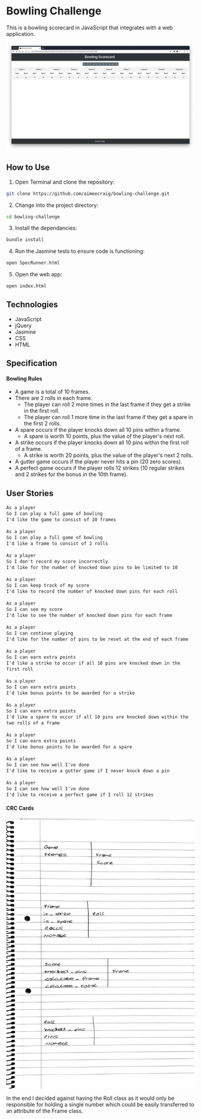 # Bowling Challenge #

This is a bowling scorecard in JavaScript that integrates with a web application.

![interface](public/interface.png)

## How to Use ##
1. Open Terminal and clone the repository:
```bash
git clone https://github.com/aimeecraig/bowling-challenge.git
```
2. Change into the project directory:
```bash
cd bowling-challenge
```
3. Install the dependancies:
```bash
bundle install
```
4. Run the Jasmine tests to ensure code is functioning:
```bash
open SpecRunner.html
```
5. Open the web app:
```bash
open index.html
```

## Technologies ##
* JavaScript
* jQuery
* Jasmine
* CSS
* HTML

## Specification ##
#### Bowling Rules ####

* A game is a total of 10 frames.
* There are 2 rolls in each frame.
  * The player can roll 2 more times in the last frame if they get a strike in the first roll.
  * The player can roll 1 more time in the last frame if they get a spare in the first 2 rolls.
* A spare occurs if the player knocks down all 10 pins within a frame.
  * A spare is worth 10 points, plus the value of the player's next roll.
* A strike occurs if the player knocks down all 10 pins within the first roll of a frame.
  * A strike is worth 20 points, plus the value of the player's next 2 rolls.
* A gutter game occurs if the player never hits a pin (20 zero scores).
* A perfect game occurs if the player rolls 12 strikes (10 regular strikes and 2 strikes for the bonus in the 10th frame).

## User Stories ##
```
As a player
So I can play a full game of bowling
I'd like the game to consist of 10 frames

As a player
So I can play a full game of bowling
I'd like a frame to consist of 2 rolls

As a player
So I don't record my score incorrectly
I'd like for the number of knocked down pins to be limited to 10

As a player
So I can keep track of my score
I'd like to record the number of knocked down pins for each roll

As a player
So I can see my score
I'd like to see the number of knocked down pins for each frame

As a player
So I can continue playing
I'd like for the number of pins to be reset at the end of each frame

As a player
So I can earn extra points
I'd like a strike to occur if all 10 pins are knocked down in the first roll

As a player
So I can earn extra points
I'd like bonus points to be awarded for a strike

As a player
So I can earn extra points
I'd like a spare to occur if all 10 pins are knocked down within the two rolls of a frame

As a player
So I can earn extra points
I'd like bonus points to be awarded for a spare

As a player
So I can see how well I've done
I'd like to receive a gutter game if I never knock down a pin

As a player
So I can see how well I've done
I'd like to receive a perfect game if I roll 12 strikes
```

#### CRC Cards ####
![crc-cards](public/crc-cards.png)

In the end I decided against having the Roll class as it would only be responsible for holding a single number which could be easily transferred to an attribute of the Frame class.

